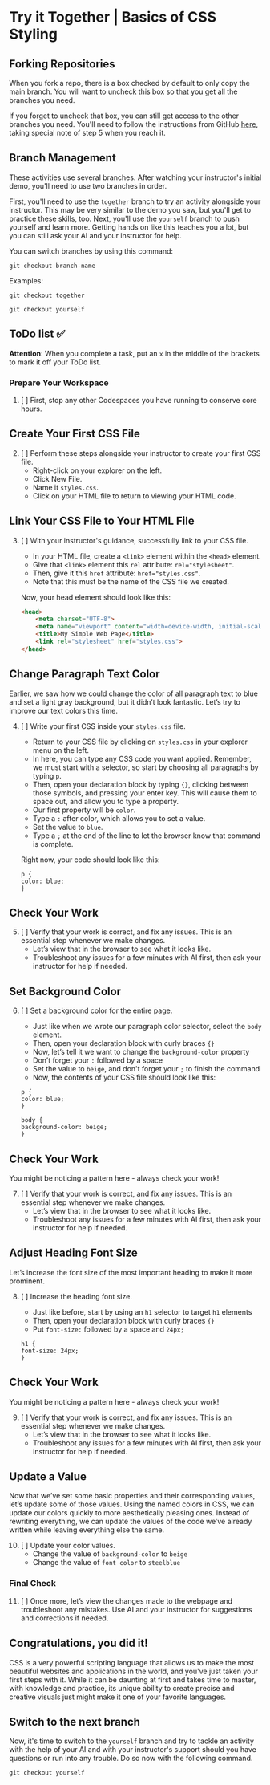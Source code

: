 # Try it Together | Basics of CSS Styling

## Forking Repositories
When you fork a repo, there is a box checked by default to only copy the main branch. You will want to uncheck this box so that you get all the branches you need. 

If you forget to uncheck that box, you can still get access to the other branches you need. You'll need to follow the instructions from GitHub [here](https://docs.github.com/en/pull-requests/collaborating-with-pull-requests/proposing-changes-to-your-work-with-pull-requests/creating-and-deleting-branches-within-your-repository#creating-a-branch), taking special note of step 5 when you reach it.

## Branch Management
These activities use several branches. After watching your instructor's initial demo, you'll need to use two branches in order. 

First, you'll need to use the `together` branch to try an activity alongside your instructor. This may be very similar to the demo you saw, but you'll get to practice these skills, too.
Next, you'll use the `yourself` branch to push yourself and learn more. Getting hands on like this teaches you a lot, but you can still ask your AI and your instructor for help.

You can switch branches by using this command:

```
git checkout branch-name
```

Examples:

```
git checkout together
```

```
git checkout yourself
```

## ToDo list ✅
**Attention**: When you complete a task, put an `x` in the middle of the brackets to mark it off your ToDo list.

### Prepare Your Workspace

1. [ ] First, stop any other Codespaces you have running to conserve core hours.

## Create Your First CSS File
2. [ ] Perform these steps alongside your instructor to create your first CSS file.
    - Right-click on your explorer on the left.
    - Click New File.
    - Name it `styles.css`.
    - Click on your HTML file to return to viewing your HTML code.

## Link Your CSS File to Your HTML File
3. [ ] With your instructor's guidance, successfully link to your CSS file.
    - In your HTML file, create a `<link>` element within the `<head>` element.
    - Give that `<link>` element this `rel` attribute: `rel="stylesheet"`.
    - Then, give it this `href` attribute: `href="styles.css"`.
    - Note that this must be the name of the CSS file we created.

    Now, your head element should look like this:

    ```html
    <head>
        <meta charset="UTF-8">
        <meta name="viewport" content="width=device-width, initial-scale=1.0">
        <title>My Simple Web Page</title>
        <link rel="stylesheet" href="styles.css">
    </head>
    ```

## Change Paragraph Text Color
Earlier, we saw how we could change the color of all paragraph text to blue and set a light gray background, but it didn’t look fantastic. Let’s try to improve our text colors this time.

 4. [ ] Write your first CSS inside your `styles.css` file.
    - Return to your CSS file by clicking on `styles.css` in your explorer menu on the left.
    - In here, you can type any CSS code you want applied. Remember, we must start with a selector, so start by choosing all paragraphs by typing `p`.
    - Then, open your declaration block by typing `{}`, clicking between those symbols, and pressing your enter key. This will cause them to space out, and allow you to type a property. 
    - Our first property will be `color`.
    - Type a `:` after color, which allows you to set a value.
    - Set the value to `blue`.
    - Type a `;` at the end of the line to let the browser know that command is complete.

    Right now, your code should look like this:

    ```
    p {
    color: blue;
    }
    ```

## Check Your Work
5. [ ] Verify that your work is correct, and fix any issues. This is an essential step whenever we make changes.
    - Let’s view that in the browser to see what it looks like. 
    - Troubleshoot any issues for a few minutes with AI first, then ask your instructor for help if needed.

## Set Background Color
6. [ ] Set a background color for the entire page.

    - Just like when we wrote our paragraph color selector, select the `body` element.
    - Then, open your declaration block with curly braces `{}`
    - Now, let’s tell it we want to change the `background-color` property
    - Don’t forget your `:` followed by a space
    - Set the value to `beige`, and don't forget your `;` to finish the command
    - Now, the contents of your CSS file should look like this:

    ```
    p {
    color: blue;
    }

    body {
    background-color: beige;
    }
    ```

## Check Your Work
You might be noticing a pattern here - always check your work!

7. [ ] Verify that your work is correct, and fix any issues. This is an essential step whenever we make changes.
    - Let’s view that in the browser to see what it looks like. 
    - Troubleshoot any issues for a few minutes with AI first, then ask your instructor for help if needed.

## Adjust Heading Font Size
Let’s increase the font size of the most important heading to make it more prominent.

8. [ ] Increase the heading font size.
    - Just like before, start by using an `h1` selector to target `h1` elements
    - Then, open your declaration block with curly braces `{}`
    - Put `font-size:` followed by a space and `24px;`

    ```
    h1 {
    font-size: 24px;
    }
    ```

## Check Your Work
You might be noticing a pattern here - always check your work!

9. [ ] Verify that your work is correct, and fix any issues. This is an essential step whenever we make changes.
    - Let’s view that in the browser to see what it looks like. 
    - Troubleshoot any issues for a few minutes with AI first, then ask your instructor for help if needed.


## Update a Value
Now that we’ve set some basic properties and their corresponding values, let’s update some of those values. Using the named colors in CSS, we can update our colors quickly to more aesthetically pleasing ones. Instead of rewriting everything, we can update the values of the code we’ve already written while leaving everything else the same.

10. [ ] Update your color values.
    - Change the value of `background-color` to `beige`
    - Change the value of `font color` to `steelblue`

### Final Check

11. [ ] Once more, let’s view the changes made to the webpage and troubleshoot any mistakes. Use AI and your instructor for suggestions and corrections if needed.

## Congratulations, you did it!
CSS is a very powerful scripting language that allows us to make the most beautiful websites and applications in the world, and you've just taken your first steps with it. While it can be daunting at first and takes time to master, with knowledge and practice, its unique ability to create precise and creative visuals just might make it one of your favorite languages.

## Switch to the next branch
Now, it's time to switch to the `yourself` branch and try to tackle an activity with the help of your AI and with your instructor's support should you have questions or run into any trouble. Do so now with the following command.

```
git checkout yourself
```
